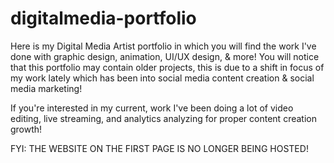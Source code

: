 # digitalmedia-portfolio
Here is my Digital Media Artist portfolio in which you will find the work I've done with graphic design, animation, UI/UX design, &amp; more!
You will notice that this portfolio may contain older projects, this is due to a shift in focus of my work lately which has been into social media content creation & social media marketing! 

If you're interested in my current, work I've been doing a lot of video editing, live streaming, and analytics analyzing for proper content creation growth!

FYI: THE WEBSITE ON THE FIRST PAGE IS NO LONGER BEING HOSTED!
